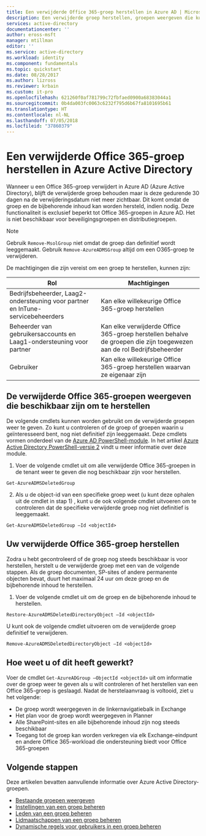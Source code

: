 ```yaml
---
title: Een verwijderde Office 365-groep herstellen in Azure AD | Microsoft Docs
description: Een verwijderde groep herstellen, groepen weergeven die kunnen worden hersteld, en een groep definitief verwijderen in Azure Active Directory
services: active-directory
documentationcenter: ''
author: eross-msft
manager: mtillman
editor: ''
ms.service: active-directory
ms.workload: identity
ms.component: fundamentals
ms.topic: quickstart
ms.date: 08/28/2017
ms.author: lizross
ms.reviewer: krbain
ms.custom: it-pro
ms.openlocfilehash: 621260f0af781799c72fbfaed0900a68383044a1
ms.sourcegitcommit: 0b4da003fc0063c6232f795d6b67fa8101695b61
ms.translationtype: HT
ms.contentlocale: nl-NL
ms.lasthandoff: 07/05/2018
ms.locfileid: "37860379"
---
```

# <a name="restore-a-deleted-office-365-group-in-azure-active-directory"></a>Een verwijderde Office 365-groep herstellen in Azure Active Directory

Wanneer u een Office 365-groep verwijdert in Azure AD (Azure Active Directory), blijft de verwijderde groep behouden maar is deze gedurende 30 dagen na de verwijderingsdatum niet meer zichtbaar. Dit komt omdat de groep en de bijbehorende inhoud kan worden hersteld, indien nodig. Deze functionaliteit is exclusief beperkt tot Office 365-groepen in Azure AD. Het is niet beschikbaar voor beveiligingsgroepen en distributiegroepen.

> [!NOTE] 
> Gebruik `Remove-MsolGroup` niet omdat de groep dan definitief wordt leeggemaakt. Gebruik `Remove-AzureADMSGroup` altijd om een O365-groep te verwijderen. 

De machtigingen die zijn vereist om een groep te herstellen, kunnen zijn:

Rol | Machtigingen 
--------- | ---------
Bedrijfsbeheerder, Laag2-ondersteuning voor partner en InTune-servicebeheerders | Kan elke willekeurige Office 365-groep herstellen 
Beheerder van gebruikersaccounts en Laag1-ondersteuning voor partner | Kan elke verwijderde Office 365-groep herstellen behalve de groepen die zijn toegewezen aan de rol Bedrijfsbeheerder 
Gebruiker | Kan elke willekeurige Office 365-groep herstellen waarvan ze eigenaar zijn 


## <a name="view-the-deleted-office-365-groups-that-are-available-to-restore"></a>De verwijderde Office 365-groepen weergeven die beschikbaar zijn om te herstellen
De volgende cmdlets kunnen worden gebruikt om de verwijderde groepen weer te geven. Zo kunt u controleren of de groep of groepen waarin u geïnteresseerd bent, nog niet definitief zijn leeggemaakt. Deze cmdlets vormen onderdeel van de [Azure AD PowerShell-module](https://www.powershellgallery.com/packages/AzureAD/). In het artikel [Azure Active Directory PowerShell-versie 2](/powershell/azure/install-adv2?view=azureadps-2.0) vindt u meer informatie over deze module.

1.  Voer de volgende cmdlet uit om alle verwijderde Office 365-groepen in de tenant weer te geven die nog beschikbaar zijn voor herstellen.
 ```
 Get-AzureADMSDeletedGroup
 ```

2.  Als u de object-id van een specifieke groep weet (u kunt deze ophalen uit de cmdlet in stap 1) , kunt u de ook volgende cmdlet uitvoeren om te controleren dat de specifieke verwijderde groep nog niet definitief is leeggemaakt.
 ```
 Get-AzureADMSDeletedGroup –Id <objectId>
 ```



## <a name="how-to-restore-your-deleted-office-365-group"></a>Uw verwijderde Office 365-groep herstellen
Zodra u hebt gecontroleerd of de groep nog steeds beschikbaar is voor herstellen, herstelt u de verwijderde groep met een van de volgende stappen. Als de groep documenten, SP-sites of andere permanente objecten bevat, duurt het maximaal 24 uur om deze groep en de bijbehorende inhoud te herstellen.

1.  Voer de volgende cmdlet uit om de groep en de bijbehorende inhoud te herstellen.
 
 ```
 Restore-AzureADMSDeletedDirectoryObject –Id <objectId>
 ``` 

U kunt ook de volgende cmdlet uitvoeren om de verwijderde groep definitief te verwijderen.
 ```
 Remove-AzureADMSDeletedDirectoryObject –Id <objectId>
 ```

## <a name="how-do-you-know-this-worked"></a>Hoe weet u of dit heeft gewerkt?
Voer de cmdlet `Get-AzureADGroup –ObjectId <objectId>` uit om informatie over de groep weer te geven als u wilt controleren of het herstellen van een Office 365-groep is geslaagd. Nadat de herstelaanvraag is voltooid, ziet u het volgende:
- De groep wordt weergegeven in de linkernavigatiebalk in Exchange
- Het plan voor de groep wordt weergegeven in Planner
- Alle SharePoint-sites en alle bijbehorende inhoud zijn nog steeds beschikbaar
- Toegang tot de groep kan worden verkregen via elk Exchange-eindpunt en andere Office 365-workload die ondersteuning biedt voor Office 365-groepen


## <a name="next-steps"></a>Volgende stappen
Deze artikelen bevatten aanvullende informatie over Azure Active Directory-groepen.

* [Bestaande groepen weergeven](active-directory-groups-view-azure-portal.md)
* [Instellingen van een groep beheren](active-directory-groups-settings-azure-portal.md)
* [Leden van een groep beheren](active-directory-groups-members-azure-portal.md)
* [Lidmaatschappen van een groep beheren](active-directory-groups-membership-azure-portal.md)
* [Dynamische regels voor gebruikers in een groep beheren](../users-groups-roles/groups-dynamic-membership.md)
